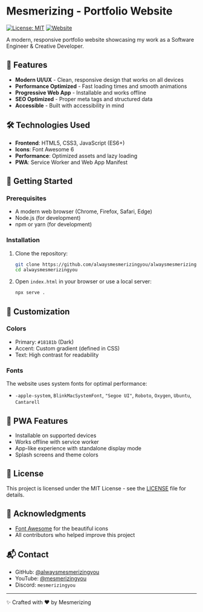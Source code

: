 # Mesmerizing - Portfolio Website

[![License: MIT](https://img.shields.io/badge/License-MIT-blue.svg)](https://opensource.org/licenses/MIT)
[![Website](https://img.shields.io/website?url=https%3A%2F%2Falwaysmesmerizingyou.com)](https://alwaysmesmerizingyou.com)

A modern, responsive portfolio website showcasing my work as a Software Engineer & Creative Developer.

## 🚀 Features

- **Modern UI/UX** - Clean, responsive design that works on all devices
- **Performance Optimized** - Fast loading times and smooth animations
- **Progressive Web App** - Installable and works offline
- **SEO Optimized** - Proper meta tags and structured data
- **Accessible** - Built with accessibility in mind

## 🛠️ Technologies Used

- **Frontend**: HTML5, CSS3, JavaScript (ES6+)
- **Icons**: Font Awesome 6
- **Performance**: Optimized assets and lazy loading
- **PWA**: Service Worker and Web App Manifest

## 🚀 Getting Started

### Prerequisites

- A modern web browser (Chrome, Firefox, Safari, Edge)
- Node.js (for development)
- npm or yarn (for development)

### Installation

1. Clone the repository:
   ```bash
   git clone https://github.com/alwaysmesmerizingyou/alwaysmesmerizingyou.git
   cd alwaysmesmerizingyou
   ```

2. Open `index.html` in your browser or use a local server:
   ```bash
   npx serve .
   ```

## 🎨 Customization

### Colors

- Primary: `#18181b` (Dark)
- Accent: Custom gradient (defined in CSS)
- Text: High contrast for readability

### Fonts

The website uses system fonts for optimal performance:
- `-apple-system`, `BlinkMacSystemFont`, `"Segoe UI"`, `Roboto`, `Oxygen`, `Ubuntu`, `Cantarell`

## 📱 PWA Features

- Installable on supported devices
- Works offline with service worker
- App-like experience with standalone display mode
- Splash screens and theme colors

## 📝 License

This project is licensed under the MIT License - see the [LICENSE](LICENSE) file for details.

## 🙏 Acknowledgments

- [Font Awesome](https://fontawesome.com/) for the beautiful icons
- All contributors who helped improve this project

## 📬 Contact

- GitHub: [@alwaysmesmerizingyou](https://github.com/alwaysmesmerizingyou)
- YouTube: [@mesmerizingyou](https://www.youtube.com/@mesmerizingyou)
- Discord: `mesmerizingyou`

---

✨ Crafted with ❤️ by Mesmerizing
